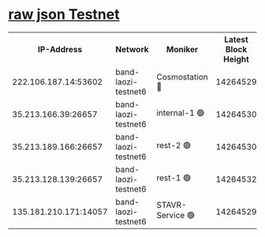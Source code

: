 
[raw json Testnet](https://rpc-check.bandt.stavr.tech/bandt/rpcbandt_result.json)
=

<table><tr><th>IP-Address</th><th>Network</th><th>Moniker</th><th>Latest Block Height</th><th>Earliest Block Height</th><th>Catching Up</th><th>Tx Index</th><th>Voting Power</th><th>Scan Time</th></tr><tr><td>222.106.187.14:53602</td><td>band-laozi-testnet6</td><td>Cosmostation 🔴</td><td>14264529</td><td>13177501</td><td>False</td><td>on</td><td>2203223</td><td>2023-12-27T08:15:48.064255379UTC</td></tr><tr><td>35.213.166.39:26657</td><td>band-laozi-testnet6</td><td>internal-1 🟢</td><td>14264530</td><td>14164530</td><td>False</td><td>on</td><td>0</td><td>2023-12-27T08:15:49.298507567UTC</td></tr><tr><td>35.213.189.166:26657</td><td>band-laozi-testnet6</td><td>rest-2 🟢</td><td>14264530</td><td>14164530</td><td>False</td><td>on</td><td>0</td><td>2023-12-27T08:15:50.503422193UTC</td></tr><tr><td>35.213.128.139:26657</td><td>band-laozi-testnet6</td><td>rest-1 🟢</td><td>14264532</td><td>14164532</td><td>False</td><td>on</td><td>0</td><td>2023-12-27T08:15:53.809136733UTC</td></tr><tr><td>135.181.210.171:14057</td><td>band-laozi-testnet6</td><td>STAVR-Service 🟢</td><td>14264529</td><td>14262001</td><td>False</td><td>on</td><td>0</td><td>2023-12-27T08:15:46.733380225UTC</td></tr></table>
